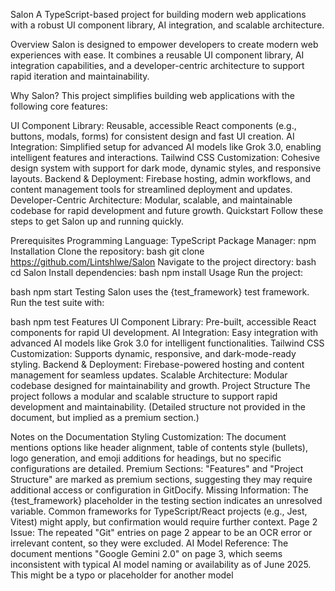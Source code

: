 Salon
A TypeScript-based project for building modern web applications with a robust UI component library, AI integration, and scalable architecture.


Overview
Salon is designed to empower developers to create modern web experiences with ease. It combines a reusable UI component library, AI integration capabilities, and a developer-centric architecture to support rapid iteration and maintainability.

Why Salon?
This project simplifies building web applications with the following core features:

UI Component Library: Reusable, accessible React components (e.g., buttons, modals, forms) for consistent design and fast UI creation.
AI Integration: Simplified setup for advanced AI models like Grok 3.0, enabling intelligent features and interactions.
Tailwind CSS Customization: Cohesive design system with support for dark mode, dynamic styles, and responsive layouts.
Backend & Deployment: Firebase hosting, admin workflows, and content management tools for streamlined deployment and updates.
Developer-Centric Architecture: Modular, scalable, and maintainable codebase for rapid development and future growth.
Quickstart
Follow these steps to get Salon up and running quickly.

Prerequisites
Programming Language: TypeScript
Package Manager: npm
Installation
Clone the repository:
bash
git clone https://github.com/Lintshlwe/Salon
Navigate to the project directory:
bash
cd Salon
Install dependencies:
bash
npm install
Usage
Run the project:

bash
npm start
Testing
Salon uses the {test_framework} test framework. Run the test suite with:

bash
npm test
Features
UI Component Library: Pre-built, accessible React components for rapid UI development.
AI Integration: Easy integration with advanced AI models like Grok 3.0 for intelligent functionalities.
Tailwind CSS Customization: Supports dynamic, responsive, and dark-mode-ready styling.
Backend & Deployment: Firebase-powered hosting and content management for seamless updates.
Scalable Architecture: Modular codebase designed for maintainability and growth.
Project Structure
The project follows a modular and scalable structure to support rapid development and maintainability. (Detailed structure not provided in the document, but implied as a premium section.)

Notes on the Documentation
Styling Customization: The document mentions options like header alignment, table of contents style (bullets), logo generation, and emoji additions for headings, but no specific configurations are detailed.
Premium Sections: "Features" and "Project Structure" are marked as premium sections, suggesting they may require additional access or configuration in GitDocify.
Missing Information: The {test_framework} placeholder in the testing section indicates an unresolved variable. Common frameworks for TypeScript/React projects (e.g., Jest, Vitest) might apply, but confirmation would require further context.
Page 2 Issue: The repeated "Git" entries on page 2 appear to be an OCR error or irrelevant content, so they were excluded.
AI Model Reference: The document mentions "Google Gemini 2.0" on page 3, which seems inconsistent with typical AI model naming or availability as of June 2025. This might be a typo or placeholder for another model
